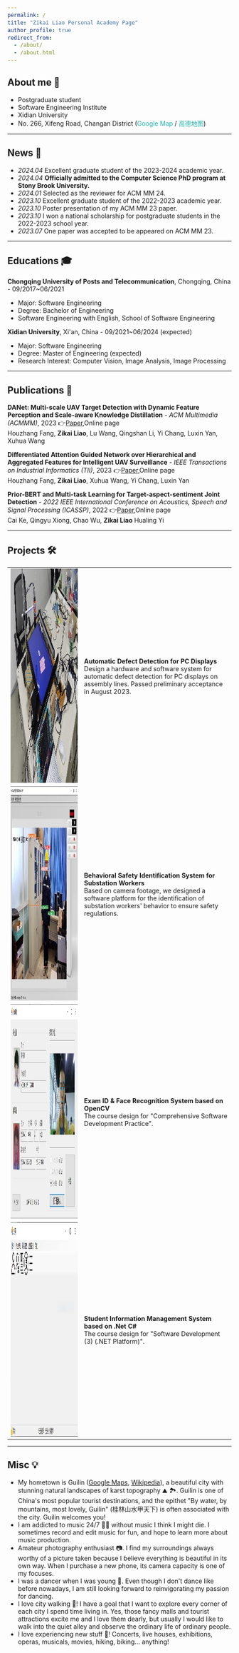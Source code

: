 ```yaml
---
permalink: /
title: "Zikai Liao Personal Academy Page"
author_profile: true
redirect_from: 
  - /about/
  - /about.html
---
```


## About me 🧑
  * Postgraduate student
  * Software Engineering Institute
  * Xidian University
  * No. 266, Xifeng Road, Changan District (<a href="https://maps.app.goo.gl/bBHEYsU7xCEoXxbD6" style="text-decoration:none;color:#20B2AA">Google Map</a> / <a href="https://surl.amap.com/NH7NTK1eeIb" style="text-decoration:none;color:#20B2AA">高德地图</a>)

---

## News 📰
- *2024.04*  Excellent graduate student of the 2023-2024 academic year.
- *2024.04*  **Officially admitted to the Computer Science PhD program at Stony Brook University.**
- *2024.01*  Selected as the reviewer for ACM MM 24.
- *2023.10*  Excellent graduate student of the 2022-2023 academic year.
- *2023.10*  Poster presentation of my ACM MM 23 paper.
- *2023.10*  I won a national scholarship for postgraduate students in the 2022-2023 school year.
- *2023.07*  One paper was accepted to be appeared on ACM MM 23.

---

## Educations 🎓

**Chongqing University of Posts and Telecommunication**, Chongqing, China - 09/2017~06/2021
- Major: Software Engineering
- Degree: Bachelor of Engineering
- Software Engineering with English, School of Software Engineering

**Xidian University**, Xi'an, China - 09/2021~06/2024 (expected)
- Major: Software Engineering
- Degree: Master of Engineering (expected)
- Research Interest: Computer Vision, Image Analysis, Image Processing

---

## Publications 📃

**DANet: Multi-scale UAV Target Detection with Dynamic Feature Perception and Scale-aware Knowledge Distillation** - *ACM Multimedia (ACMMM)*, 2023  👉[Paper](../files/2023_ACMMM.pdf),<a href="https://dl.acm.org/doi/10.1145/3581783.3612146" style="text-decoration:none;">Online page</a> <br/>
Houzhang Fang, **Zikai Liao**, Lu Wang, Qingshan Li, Yi Chang, Luxin Yan, Xuhua Wang

**Differentiated Attention Guided Network over Hierarchical and Aggregated Features for Intelligent UAV Surveillance** - *IEEE Transactions on Industrial Informatics (TII)*, 2023  👉[Paper](../files/2023_TII.pdf),<a href="https://ieeexplore.ieee.org/document/10018470" style="text-decoration:none;">Online page</a> <br/>
Houzhang Fang, **Zikai Liao**, Xuhua Wang, Yi Chang, Luxin Yan

**Prior-BERT and Multi-task Learning for Target-aspect-sentiment Joint Detection** - *2022 IEEE International Conference on Acoustics, Speech and Signal Processing (ICASSP)*, 2022  👉[Paper](../files/2022_ICASSP.pdf),<a href="Prior-BERT and Multi-task Learning for Target-aspect-sentiment Joint Detection" style="text-decoration:none;">Online page</a> <br/>
Cai Ke, Qingyu Xiong, Chao Wu, **Zikai Liao** Hualing Yi

---

## Projects 🛠️

<table frame=void border="0">
  <tbody>
    <tr>
      <td>
        <img src="../files/defect.jpg" width=640 height=480 alt="defect detection" aligh=center />
      </td>
      <td>
        <b>Automatic Defect Detection for PC Displays</b><br/>
        Design a hardware and software system for automatic defect detection for PC displays on assembly lines. Passed preliminary acceptance in August 2023.
      </td>
    </tr>
    <tr>
      <td>
        <img src="../files/safety.jpg" width=640 height=480 alt="safety identification" aligh=center />
      </td>
      <td>
        <b>Behavioral Safety Identification System for Substation Workers</b><br/>
        Based on camera footage, we designed a software platform for the identification of substation workers' behavior to ensure safety regulations.
      </td>
    </tr>
    <tr>
      <td>
        <img src="../files/exam.jpg" width=640 height=480 alt="exam recognition" aligh=center />
      </td>
      <td>
        <b>Exam ID & Face Recognition System based on OpenCV</b><br/>
        The course design for "Comprehensive Software Development Practice".
      </td>
    </tr>
    <tr>
      <td>
        <img src="../files/student.jpg" width=640 height=480 alt="exam recognition" aligh=center />
      </td>
      <td>
        <b>Student Information Management System based on .Net C#</b><br/>
        The course design for "Software Development (3) (.NET Platform)".
      </td>
    </tr>
  </tbody>
</table>

---

## Misc 💡
- My hometown is Guilin ([Google Maps](https://maps.app.goo.gl/Ne281Q9Kp1wXt4Qu5), [Wikipedia](https://en.wikipedia.org/wiki/Guilin)), a beautiful city with stunning natural landscapes of karst topography ⛰️ 🏞. Guilin is one of China's most popular tourist destinations, and the epithet "By water, by mountains, most lovely, Guilin" (桂林山水甲天下) is often associated with the city. Guilin welcomes you!
- I am addicted to music 24/7 🎵🎶 without music I think I might die. I sometimes record and edit music for fun, and hope to learn more about music production.
- Amateur photography enthusiast 📷. I find my surroundings always worthy of a picture taken because I believe everything is beautiful in its own way. When I purchase a new phone, its camera capacity is one of my focuses.
- I was a dancer when I was young 🕺. Even though I don't dance like before nowadays, I am still looking forward to reinvigorating my passion for dancing.
- I love city walking 🚶! I have a goal that I want to explore every corner of each city I spend time living in. Yes, those fancy malls and tourist attractions excite me and I love them dearly, but usually I would like to walk into the quiet alley and observe the ordinary life of ordinary people.
- I love experiencing new stuff 🤩! Concerts, live houses, exhibitions, operas, musicals, movies, hiking, biking... anything!
